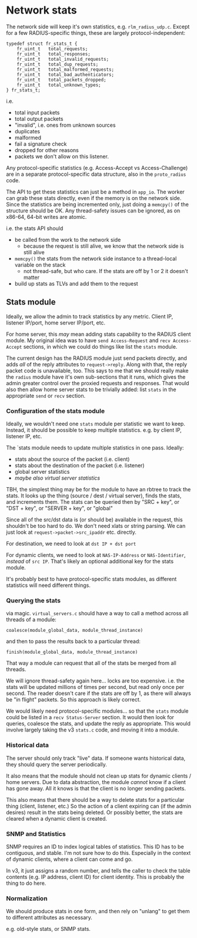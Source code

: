 # Network stats

The network side will keep it's own statistics, e.g. `rlm_radius_udp.c`.  Except for a few RADIUS-specific things, these are largely protocol-independent:

    typedef struct fr_stats_t {
        fr_uint_t	total_requests;
        fr_uint_t	total_responses;
        fr_uint_t	total_invalid_requests;
        fr_uint_t	total_dup_requests;
        fr_uint_t	total_malformed_requests;
        fr_uint_t	total_bad_authenticators;
        fr_uint_t	total_packets_dropped;
        fr_uint_t	total_unknown_types;
    } fr_stats_t;

i.e.

* total input packets
* total output packets
* "invalid", i.e. ones from unknown sources
* duplicates
* malformed
* fail a signature check
* dropped for other reasons
* packets we don't allow on this listener.

Any protocol-specific statistics (e.g. Access-Accept vs Access-Challenge) are in a separate protocol-specific data structure, also in the `proto_radius` code.

The API to get these statistics can just be a method in `app_io`.  The worker can grab these stats directly, even if the memory is on the network side.  Since the statistics are being incremented only, just doing a `memcpy()` of the structure should be OK.  Any thread-safety issues can be ignored, as on x86-64, 64-bit writes are atomic.

i.e. the stats API should

* be called from the work to the network side
  * because the request is still alive, we know that the network side is still alive
* `memcpy()` the stats from the network side instance to a thread-local variable on the stack
  * not thread-safe, but who care.  If the stats are off by 1 or 2 it doesn't matter
* build up stats as TLVs and add them to the request

## Stats module

Ideally, we allow the admin to track statistics by any metric.  Client IP, listener IP/port, home server IP/port, etc.

For home server, this *may* mean adding stats capability to the RADIUS client module.  My original idea was to have `send Access-Request` and `recv Access-Accept` sections, in which we could do things like list the `stats` module.

The current design has the RADIUS module just send packets directly, and adds *all* of the reply attributes to `request->reply`.  Along with that, the reply packet code is unavailable, too.  This says to me that we should really make the `radius` module have it's own sub-sections that it runs, which gives the admin  greater control over the proxied requests and responses.  That would also then allow home server stats to be trivially added: list `stats` in the appropriate `send` or `recv` section.

### Configuration of the stats module

Ideally, we wouldn't need one `stats` module per statistic we want to keep.  Instead, it should be possible to keep multiple statistics. e.g. by client IP, listener IP, etc.

The `stats module needs to update multiple statistics in one pass.  Ideally:

* stats about the source of the packet (i.e. client)
* stats about the destination of the packet (i.e. listener)
* global server statistics
* *maybe also virtual server statistics*

TBH, the simplest thing may be for the module to have an rbtree to track the stats.  It looks up the thing (source / dest / virtual server), finds the stats, and increments them.  The stats can be queried then by "SRC + key", or "DST + key", or "SERVER + key", or "global"

Since all of the src/dst data is (or should be) available in the request, this shouldn't be too hard to do.  We don't need xlats or string parsing.  We can just look at `request->packet->src_ipaddr` etc. directly.

For destination, we need to look at `dst IP + dst port`

For dynamic clients, we need to look at `NAS-IP-Address` or `NAS-Identifier`, *instead* of `src IP`.  That's likely an optional additional key for the stats module.

It's probably best to have protocol-specific stats modules, as different statistics will need different things.

### Querying the stats

via magic.  `virtual_servers.c` should have a way to call a method across all threads of a module:

    coalesce(module_global_data, module_thread_instance)

and then to pass the results back to a particular thread:

    finish(module_global_data, module_thread_instance)

That way a module can request that all of the stats be merged from all threads.

We will ignore thread-safety again here... locks are too expensive.  i.e. the stats will be updated millions of times per second, but read only once per second.  The reader doesn't care if the stats are off by 1, as there will always be "in flight" packets.  So this approach is likely correct.

We would likely need protocol-specific modules... so that the `stats` module could be listed in a `recv Status-Server` section.  It would then look for queries, coalesce the stats, and update the reply as appropriate.  This would involve largely taking the v3 `stats.c` code, and moving it into a module.

### Historical data

The server should only track "live" data.  If someone wants historical data, they should query the server periodically.

It also means that the module should not clean up stats for dynamic clients / home servers.  Due to data abstraction, the module *cannot* know if a client has gone away.  All it knows is that the client is no longer sending packets.

This also means that there should be a way to delete stats for a particular thing (client, listener, etc.)  So the action of a client expiring can (if the admin desires) result in the stats being deleted.  Or possibly better, the stats are cleared when a dynamic client is created.

### SNMP and Statistics

SNMP requires an ID to index logical tables of statistics.  This ID has to be contiguous, and stable.  I'm not sure how to do this.  Especially in the context of dynamic clients, where a client can come and go.

In v3, it just assigns a random number, and tells the caller to check the table contents (e.g. IP address, client ID) for client identity.  This is probably the thing to do here.

### Normalization

We should produce stats in one form, and then rely on "unlang" to get them to different attributes as necessary.

e.g. old-style stats, or SNMP stats.

